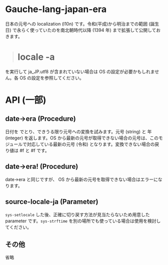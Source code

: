 # Gauche-lang-japan-era

日本の元号への localization (l10n) です。令和(平成)から明治までの範囲 (誕生日) で永らく使っていたのを南北朝時代以降 (1394 年) まで拡張して公開しておきます。

> # locale -a

を実行して ja_JP.utf8 が含まれていない場合は OS の設定が必要かもしれません。各 OS の設定を参照してください。

# API (一部)

## date->era (Procedure)

日付を <date> でとり、できうる限り元号への変換を試みます。元号 (string) と 年 (integer) を返します。OS から最新の元号が取得できない場合の元号は、このモジュールで対応している最新の元号 (令和) となります。変換できない場合の戻り値は #f と #f です。

## date->era! (Procedure)

date->era と同じですが、 OS から最新の元号を取得できない場合はエラーになります。

## source-locale-ja (Parameter)

`sys-setlocale` した後、正確に切り戻す方法が見当たらないため用意した parameter です。`sys-strftime` を別の場所でも使っている場合は使用を検討してください。

## その他

省略

